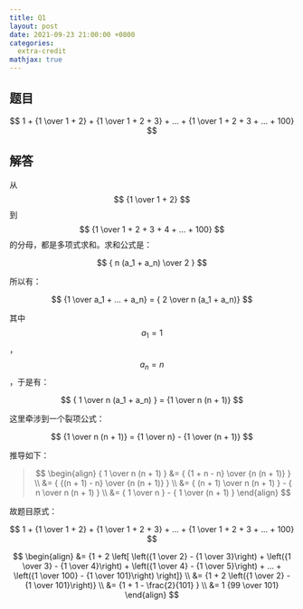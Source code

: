 ```yaml
---
title: Q1
layout: post
date: 2021-09-23 21:00:00 +0800
categories:
  extra-credit
mathjax: true
---
```


## 题目

$$ 1 + {1 \over 1 + 2} + {1 \over 1 + 2 + 3} + ... + {1 \over 1 + 2 + 3 + ... + 100} $$

## 解答

从 $$ {1 \over 1 + 2} $$ 到 $$ {1 \over 1 + 2 + 3 + 4 + ... + 100} $$ 的分母，都是多项式求和。求和公式是：

$$ { n (a_1 + a_n) \over 2 } $$ 

所以有：

$$ {1 \over a_1 + ... + a_n} = { 2 \over n (a_1 + a_n)} $$

其中 $$ a_1 = 1 $$，$$ a_n = n $$，于是有：

$$ { 1 \over n (a_1 + a_n) } = {1 \over n (n + 1)} $$

这里牵涉到一个裂项公式：

$$ {1 \over n (n + 1)} =  {1 \over n} - {1 \over (n + 1)} $$

推导如下：

> $$
> \begin{align}
> { 1 \over n (n + 1) } 
> &= { {1 + n - n} \over {n (n + 1)} } \\
> &= { {(n + 1) - n} \over {n (n + 1)} } \\
> &= { (n + 1) \over n (n + 1) } - { n \over n (n + 1) } \\
> &= { 1 \over n } - { 1 \over (n + 1) } 
> \end{align}
> $$

故题目原式：

$$ 1 + {1 \over 1 + 2} + {1 \over 1 + 2 + 3} + ... + {1 \over 1 + 2 + 3 + ... + 100} $$

$$
\begin{align}
&= {1 + 2 \left[ \left({1 \over 2} - {1 \over 3}\right) + \left({1 \over 3} - {1 \over 4}\right) + \left({1 \over 4} - {1 \over 5}\right) + ... + \left({1 \over 100} - {1 \over 101}\right) \right]} \\ 
&= {1 + 2 \left({1 \over 2} - {1 \over 101}\right)} \\
&= {1 + 1 - \frac{2}{101} } \\
&= 1 {99 \over 101} 
\end{align}
$$
